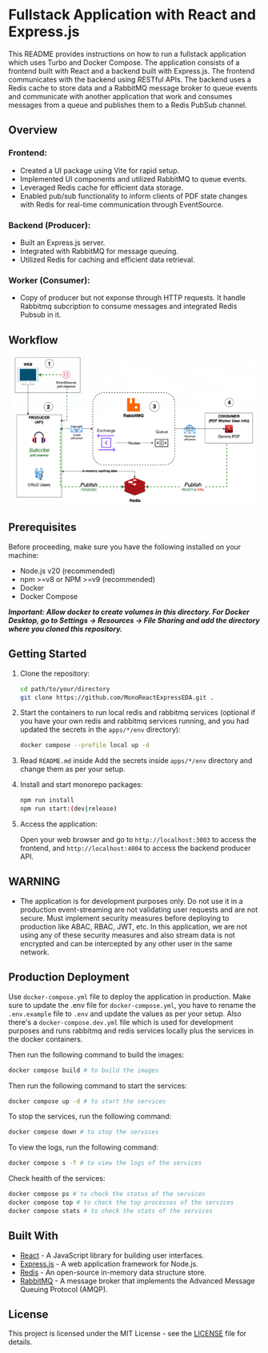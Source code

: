# Fullstack Application with React and Express.js

This README provides instructions on how to run a fullstack application which uses Turbo and Docker Compose. The application consists of a frontend built with React and a backend built with Express.js. The frontend communicates with the backend using RESTful APIs. The backend uses a Redis cache to store data and a RabbitMQ message broker to queue events and communicate with another application that work and consumes messages from a queue and publishes them to a Redis PubSub channel.

## Overview

### Frontend:

- Created a UI package using Vite for rapid setup.
- Implemented UI components and utilized RabbitMQ to queue events.
- Leveraged Redis cache for efficient data storage.
- Enabled pub/sub functionality to inform clients of PDF state changes with Redis for real-time communication through EventSource.

### Backend (Producer):

- Built an Express.js server.
- Integrated with RabbitMQ for message queuing.
- Utilized Redis for caching and efficient data retrieval.

### Worker (Consumer):

- Copy of producer but not exponse through HTTP requests. It handle Rabbitmq subcription to consume messages and integrated Redis Pubsub in it.

## Workflow

<p align="center">
  <img src="diagram.gif" style="height: 300px; width: auto;" />
</p>

## Prerequisites

Before proceeding, make sure you have the following installed on your machine:

- Node.js v20 (recommended)
- npm >=v8 or NPM >=v9 (recommended)
- Docker
- Docker Compose

__*Important: Allow docker to create volumes in this directory. For Docker Desktop, go to Settings -> Resources -> File Sharing and add the directory where you cloned this repository.*__

## Getting Started


1. Clone the repository:

    ```bash
    cd path/to/your/directory
    git clone https://github.com/MonoReactExpressEDA.git .
    ```

2. Start the containers to run local redis and rabbitmq services (optional if you have your own redis and rabbitmq services running, and you had updated the secrets in the `apps/*/env` directory):

    ```bash
    docker compose --profile local up -d
    ```

3. Read `README.md` inside Add the secrets inside `apps/*/env` directory and change them as per your setup.

4. Install and start monorepo packages:
    
    ```bash
    npm run install
    npm run start:(dev|release)
    ```

5. Access the application:

    Open your web browser and go to `http://localhost:3003` to access the frontend, and `http://localhost:4004` to access the backend producer API.

## WARNING 

- The application is for development purposes only. Do not use it in a production event-streaming are not validating user requests and are not secure. Must implement security measures before deploying to production like ABAC, RBAC, JWT, etc. In this application, we are not using any of these security measures and also stream data is not encrypted and can be intercepted by any other user in the same network.

## Production Deployment

Use `docker-compose.yml` file to deploy the application in production. Make sure to update the .env file for `docker-compose.yml`, you have to rename the `.env.example` file to `.env` and update the values as per your setup. Also there's a `docker-compose.dev.yml` file which is used for development purposes and runs rabbitmq and redis services locally plus the services in the docker containers.

Then run the following command to build the images:

```bash
docker compose build # to build the images
```

Then run the following command to start the services:

```bash
docker compose up -d # to start the services
```

To stop the services, run the following command:

```bash
docker compose down # to stop the services
```

To view the logs, run the following command:

```bash
docker compose s -f # to view the logs of the services
```

Check health of the services:

```bash
docker compose ps # to check the status of the services
docker compose top # to check the top processes of the services
docker compose stats # to check the stats of the services
```

## Built With

- [React](https://reactjs.org/) - A JavaScript library for building user interfaces.
- [Express.js](https://expressjs.com/) - A web application framework for Node.js.
- [Redis](https://redis.io/) - An open-source in-memory data structure store.
- [RabbitMQ](https://www.rabbitmq.com/) - A message broker that implements the Advanced Message Queuing Protocol (AMQP).

## License

This project is licensed under the MIT License - see the [LICENSE](LICENSE) file for details.

